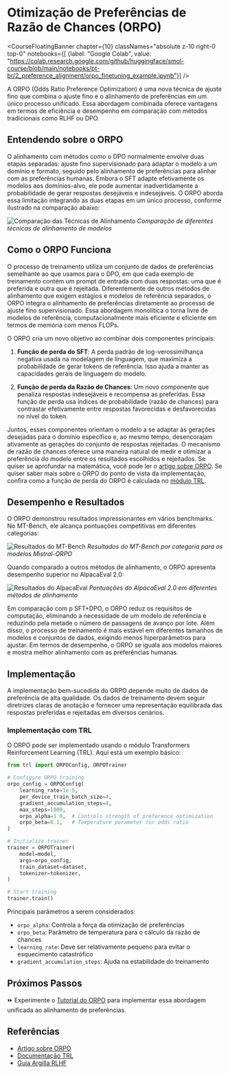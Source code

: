 # Otimização de Preferências de Razão de Chances (ORPO)

<CourseFloatingBanner chapter={10}
  classNames="absolute z-10 right-0 top-0"
  notebooks={[
    {label: "Google Colab", value: "https://colab.research.google.com/github/huggingface/smol-course/blob/main/notebooks/pt-br/2_preference_alignment/orpo_finetuning_example.ipynb"}] />

A ORPO (Odds Ratio Preference Optimization) é uma nova técnica de ajuste fino que combina o ajuste fino e o alinhamento de preferências em um único processo unificado. Essa abordagem combinada oferece vantagens em termos de eficiência e desempenho em comparação com métodos tradicionais como RLHF ou DPO.

## Entendendo sobre o ORPO

O alinhamento com métodos como o DPO normalmente envolve duas etapas separadas: ajuste fino supervisionado para adaptar o modelo a um domínio e formato, seguido pelo alinhamento de preferências para alinhar com as preferências humanas. Embora o SFT adapte efetivamente os modelos aos domínios-alvo, ele pode aumentar inadvertidamente a probabilidade de gerar respostas desejáveis e indesejáveis. O ORPO aborda essa limitação integrando as duas etapas em um único processo, conforme ilustrado na comparação abaixo:

![Comparação das Técnicas de Alinhamento](https://argilla.io/images/blog/mantisnlp-rlhf/part-8-alignments.png)
*Comparação de diferentes técnicas de alinhamento de modelos*

## Como o ORPO Funciona

O processo de treinamento utiliza um conjunto de dados de preferências semelhante ao que usamos para o DPO, em que cada exemplo de treinamento contém um prompt de entrada com duas respostas: uma que é preferida e outra que é rejeitada. Diferentemente de outros métodos de alinhamento que exigem estágios e modelos de referência separados, o ORPO integra o alinhamento de preferências diretamente ao processo de ajuste fino supervisionado. Essa abordagem monolítica o torna livre de modelos de referência, computacionalmente mais eficiente e eficiente em termos de memória com menos FLOPs.

O ORPO cria um novo objetivo ao combinar dois componentes principais:

1. **Função de perda do SFT**: A perda padrão de log-verossimilhança negativa usada na modelagem de linguagem, que maximiza a probabilidade de gerar tokens de referência. Isso ajuda a manter as capacidades gerais de linguagem do modelo.

2. **Função de perda da Razão de Chances**: Um novo componente que penaliza respostas indesejáveis e recompensa as preferidas. Essa função de perda usa índices de probabilidade (razão de chances) para contrastar efetivamente entre respostas favorecidas e desfavorecidas no nível do token.

Juntos, esses componentes orientam o modelo a se adaptar às gerações desejadas para o domínio específico e, ao mesmo tempo, desencorajam ativamente as gerações do conjunto de respostas rejeitadas. O mecanismo de razão de chances oferece uma maneira natural de medir e otimizar a preferência do modelo entre os resultados escolhidos e rejeitados. Se quiser se aprofundar na matemática, você pode ler o [artigo sobre ORPO](https://arxiv.org/abs/2403.07691). Se quiser saber mais sobre o ORPO do ponto de vista da implementação, confira como a função de perda do ORPO é calculada no [módulo TRL](https://github.com/huggingface/trl/blob/b02189aaa538f3a95f6abb0ab46c0a971bfde57e/trl/trainer/orpo_trainer.py#L660).

## Desempenho e Resultados

O ORPO demonstrou resultados impressionantes em vários benchmarks. No MT-Bench, ele alcança pontuações competitivas em diferentes categorias:

![Resultados do MT-Bench](https://argilla.io/images/blog/mantisnlp-rlhf/part-8-mtbench.png)
*Resultados do MT-Bench por categoria para os modelos Mistral-ORPO*

Quando comparado a outros métodos de alinhamento, o ORPO apresenta desempenho superior no AlpacaEval 2.0:

![Resultados do AlpacaEval](https://argilla.io/images/blog/mantisnlp-rlhf/part-8-winrate.png)
*Pontuações do AlpacaEval 2.0 em diferentes métodos de alinhamento*

Em comparação com p SFT+DPO, o ORPO reduz os requisitos de computação, eliminando a necessidade de um modelo de referência e reduzindo pela metade o número de passagens de avanço por lote. Além disso, o processo de treinamento é mais estável em diferentes tamanhos de modelos e conjuntos de dados, exigindo menos hiperparâmetros para ajustar. Em termos de desempenho, o ORPO se iguala aos modelos maiores e mostra melhor alinhamento com as preferências humanas.

## Implementação 

A implementação bem-sucedida do ORPO depende muito de dados de preferência de alta qualidade. Os dados de treinamento devem seguir diretrizes claras de anotação e fornecer uma representação equilibrada das respostas preferidas e rejeitadas em diversos cenários. 

### Implementação com TRL

O ORPO pode ser implementado usando o módulo Transformers Reinforcement Learning (TRL). Aqui está um exemplo básico:

```python
from trl import ORPOConfig, ORPOTrainer

# Configure ORPO training
orpo_config = ORPOConfig(
    learning_rate=1e-5,
    per_device_train_batch_size=4,
    gradient_accumulation_steps=4,
    max_steps=1000,
    orpo_alpha=1.0,  # Controls strength of preference optimization
    orpo_beta=0.1,   # Temperature parameter for odds ratio
)

# Initialize trainer
trainer = ORPOTrainer(
    model=model,
    args=orpo_config,
    train_dataset=dataset,
    tokenizer=tokenizer,
)

# Start training
trainer.train()
```

Principais parâmetros a serem considerados:
- `orpo_alpha`: Controla a força da otimização de preferências
- `orpo_beta`: Parâmetro de temperatura para o cálculo da razão de chances
- `learning_rate`: Deve ser relativamente pequeno para evitar o esquecimento catastrófico
- `gradient_accumulation_steps`: Ajuda na estabilidade do treinamento

## Próximos Passos

⏩ Experimente o [Tutorial do ORPO](../../../notebooks/pt-br/2_preference_alignment/orpo_tutorial.ipynb) para implementar essa abordagem unificada ao alinhamento de preferências.

## Referências
- [Artigo sobre ORPO](https://arxiv.org/abs/2403.07691)
- [Documentação TRL](https://huggingface.co/docs/trl/index)
- [Guia Argilla RLHF](https://argilla.io/blog/mantisnlp-rlhf-part-8/) 